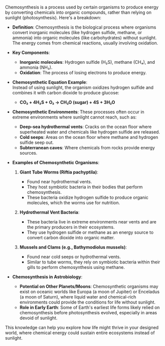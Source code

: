 Chemosynthesis is a process used by certain organisms to produce energy by converting chemicals into organic compounds, rather than relying on sunlight (photosynthesis). Here's a breakdown:

- **Definition**: Chemosynthesis is the biological process where organisms convert inorganic molecules (like hydrogen sulfide, methane, or ammonia) into organic molecules (like carbohydrates) without sunlight. The energy comes from chemical reactions, usually involving oxidation.

- **Key Components**:
  - **Inorganic molecules**: Hydrogen sulfide (H₂S), methane (CH₄), and ammonia (NH₃).
  - **Oxidation**: The process of losing electrons to produce energy.

- **Chemosynthetic Equation Example**:  
  Instead of using sunlight, the organism oxidizes hydrogen sulfide and combines it with carbon dioxide to produce glucose:
  - **CO₂ + 4H₂S + O₂ → CH₂O (sugar) + 4S + 3H₂O**

- **Chemosynthetic Environments**: These processes often occur in extreme environments where sunlight cannot reach, such as:
  - **Deep-sea hydrothermal vents**: Cracks on the ocean floor where superheated water and chemicals like hydrogen sulfide are released.
  - **Cold seeps**: Areas on the ocean floor where methane and hydrogen sulfide seep out.
  - **Subterranean caves**: Where chemicals from rocks provide energy sources.

- **Examples of Chemosynthetic Organisms**:
  1. **Giant Tube Worms (Riftia pachyptila)**:
     - Found near hydrothermal vents.
     - They host symbiotic bacteria in their bodies that perform chemosynthesis.
     - These bacteria oxidize hydrogen sulfide to produce organic molecules, which the worms use for nutrition.
  
  2. **Hydrothermal Vent Bacteria**:
     - These bacteria live in extreme environments near vents and are the primary producers in their ecosystems.
     - They use hydrogen sulfide or methane as an energy source to convert carbon dioxide into organic matter.
  
  3. **Mussels and Clams (e.g., Bathymodiolus mussels)**:
     - Found near cold seeps or hydrothermal vents.
     - Similar to tube worms, they rely on symbiotic bacteria within their gills to perform chemosynthesis using methane.

- **Chemosynthesis in Astrobiology**:
  - **Potential on Other Planets/Moons**: Chemosynthetic organisms may exist on oceanic worlds like Europa (a moon of Jupiter) or Enceladus (a moon of Saturn), where liquid water and chemical-rich environments could provide the conditions for life without sunlight.
  - **Role in Early Earth**: Some of Earth's earliest life forms likely relied on chemosynthesis before photosynthesis evolved, especially in areas devoid of sunlight.

This knowledge can help you explore how life might thrive in your designed world, where chemical energy could sustain entire ecosystems instead of sunlight.